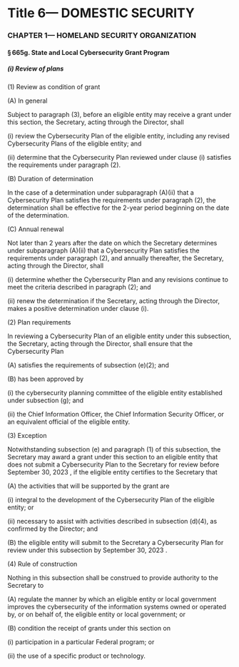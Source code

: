 
# Title 6— DOMESTIC SECURITY
### CHAPTER 1— HOMELAND SECURITY ORGANIZATION
#### § 665g. State and Local Cybersecurity Grant Program
##### (i) Review of plans

(1) Review as condition of grant

(A) In general

Subject to paragraph (3), before an eligible entity may receive a grant under this section, the Secretary, acting through the Director, shall

(i) review the Cybersecurity Plan of the eligible entity, including any revised Cybersecurity Plans of the eligible entity; and

(ii) determine that the Cybersecurity Plan reviewed under clause (i) satisfies the requirements under paragraph (2).

(B) Duration of determination

In the case of a determination under subparagraph (A)(ii) that a Cybersecurity Plan satisfies the requirements under paragraph (2), the determination shall be effective for the 2-year period beginning on the date of the determination.

(C) Annual renewal

Not later than 2 years after the date on which the Secretary determines under subparagraph (A)(ii) that a Cybersecurity Plan satisfies the requirements under paragraph (2), and annually thereafter, the Secretary, acting through the Director, shall

(i) determine whether the Cybersecurity Plan and any revisions continue to meet the criteria described in paragraph (2); and

(ii) renew the determination if the Secretary, acting through the Director, makes a positive determination under clause (i).

(2) Plan requirements

In reviewing a Cybersecurity Plan of an eligible entity under this subsection, the Secretary, acting through the Director, shall ensure that the Cybersecurity Plan

(A) satisfies the requirements of subsection (e)(2); and

(B) has been approved by

(i) the cybersecurity planning committee of the eligible entity established under subsection (g); and

(ii) the Chief Information Officer, the Chief Information Security Officer, or an equivalent official of the eligible entity.

(3) Exception

Notwithstanding subsection (e) and paragraph (1) of this subsection, the Secretary may award a grant under this section to an eligible entity that does not submit a Cybersecurity Plan to the Secretary for review before September 30, 2023 , if the eligible entity certifies to the Secretary that

(A) the activities that will be supported by the grant are

(i) integral to the development of the Cybersecurity Plan of the eligible entity; or

(ii) necessary to assist with activities described in subsection (d)(4), as confirmed by the Director; and

(B) the eligible entity will submit to the Secretary a Cybersecurity Plan for review under this subsection by September 30, 2023 .

(4) Rule of construction

Nothing in this subsection shall be construed to provide authority to the Secretary to

(A) regulate the manner by which an eligible entity or local government improves the cybersecurity of the information systems owned or operated by, or on behalf of, the eligible entity or local government; or

(B) condition the receipt of grants under this section on

(i) participation in a particular Federal program; or

(ii) the use of a specific product or technology.
